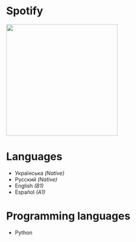 <h1>Spotify</h1>
<img height="300" src="https://spotify-github-profile.vercel.app/api/view?uid=v2bdqm6yljgpwqjbc8l6xifi7&cover_image=true&theme=default" />

<h1>Languages</h1>
<ul>
    <li>Українська <i>(Native)</i></li>
    <li>Русский <i>(Native)</i></li>
    <li>English <i>(B1)</i></li>
    <li>Español <i>(A1)</i></li>
</ul>

<h1>Programming languages</h1>
<ul>
    <li>Python</li>
</ul>
